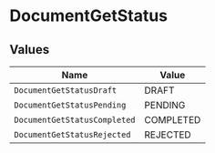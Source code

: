 # DocumentGetStatus


## Values

| Name                         | Value                        |
| ---------------------------- | ---------------------------- |
| `DocumentGetStatusDraft`     | DRAFT                        |
| `DocumentGetStatusPending`   | PENDING                      |
| `DocumentGetStatusCompleted` | COMPLETED                    |
| `DocumentGetStatusRejected`  | REJECTED                     |